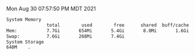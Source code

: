 Mon Aug 30 07:57:50 PM MDT 2021
```bash
System Memory
               total        used        free      shared  buff/cache   available
Mem:           7.7Gi       654Mi       5.4Gi       8.0Mi       1.6Gi       6.7Gi
Swap:          7.6Gi       268Mi       7.4Gi
System Storage
640M	.
```
```bash

